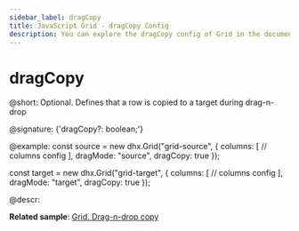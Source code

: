 ```yaml
---
sidebar_label: dragCopy
title: JavaScript Grid - dragCopy Config 
description: You can explore the dragCopy config of Grid in the documentation of the DHTMLX JavaScript UI library. Browse developer guides and API reference, try out code examples and live demos, and download a free 30-day evaluation version of DHTMLX Suite.
---
```


# dragCopy

@short: Optional. Defines that a row is copied to a target during drag-n-drop

@signature: {'dragCopy?: boolean;'}

@example:
const source = new dhx.Grid("grid-source", {
    columns: [
        // columns config
    ],
    dragMode: "source", 
    dragCopy: true
});

const target = new dhx.Grid("grid-target", {
    columns: [
        // columns config
    ],
    dragMode: "target", 
    dragCopy: true
});

@descr: 

**Related sample**: [Grid. Drag-n-drop copy](https://snippet.dhtmlx.com/23slivyz)

[comment]: # (@related: grid/initialization.md#initialize-grid)

[comment]: # (@relatedapi: grid/api/grid_dragmode_config.md)
